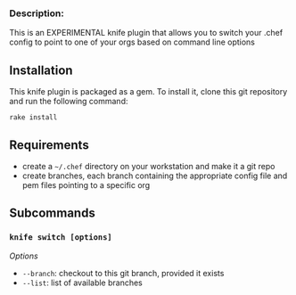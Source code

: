 ### Description:
This is an EXPERIMENTAL knife plugin that allows you to switch your .chef config to point to one of your orgs based on command line options

## Installation

This knife plugin is packaged as a gem. To install it, clone this
git repository and run the following command:

    rake install


## Requirements
  * create a `~/.chef` directory on your workstation and make it a git repo
  * create branches, each branch containing the appropriate config file and pem files pointing to a specific org


## Subcommands

### `knife switch [options]`

*Options*

  * `--branch`: checkout to this git branch, provided it exists
  * `--list`: list of available branches
